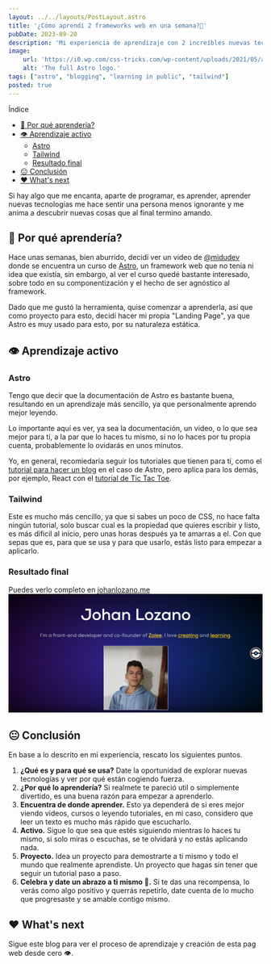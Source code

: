 ```yaml
---
layout: ../../layouts/PostLayout.astro
title: '¿Cómo aprendí 2 frameworks web en una semana?🚀'
pubDate: 2023-09-20
description: 'Mi experiencia de aprendizaje con 2 increíbles nuevas tecnologías para mí.'
image:
    url: 'https://i0.wp.com/css-tricks.com/wp-content/uploads/2021/05/astro-homepage.png?fit=2396%2C1192&ssl=1'
    alt: 'The full Astro logo.'
tags: ["astro", "blogging", "learning in public", "tailwind"]
posted: true
---
```


Índice

- [🤔 Por qué aprendería?](#-por-qué-aprendería)
- [👁️ Aprendizaje activo](#️-aprendizaje-activo)
  - [Astro](#astro)
  - [Tailwind](#tailwind)
  - [Resultado final](#resultado-final)
- [😐 Conclusión](#-conclusión)
- [❤️ What's next](#️-whats-next)

Si hay algo que me encanta, aparte de programar, es aprender, aprender nuevas tecnologías me hace sentir una persona menos ignorante y me anima a descubrir nuevas cosas que al final termino amando.

## 🤔 Por qué aprendería?

Hace unas semanas, bien aburrido, decidí ver un video de [@midudev](https://www.youtube.com/watch?v=RB5tR_nqUEw) donde se encuentra un curso de [Astro](https://astro.build), un framework web que no tenía ni idea que existía, sin embargo, al ver el curso quedé bastante interesado, sobre todo en su componentización y el hecho de ser agnóstico al framework.

Dado que me gustó la herramienta, quise comenzar a aprenderla, así que como proyecto para esto, decidí hacer mi propia "Landing Page", ya que Astro es muy usado para esto, por su naturaleza estática.

## 👁️ Aprendizaje activo

### Astro

Tengo que decir que la documentación de Astro es bastante buena, resultando en un aprendizaje más sencillo, ya que personalmente aprendo mejor leyendo. 

Lo importante aquí es ver, ya sea la documentación, un video, o lo que sea mejor para tí, a la par que lo haces tu mismo, si no lo haces por tu propia cuenta, probablemente lo ovidarás en unos minutos. 

Yo, en general, recomiedaría seguir los tutoriales que tienen para tí, como el [tutorial para hacer un blog](https://docs.astro.build/en/tutorial/0-introduction/) en el caso de Astro, pero aplica para los demás, por ejemplo, React con el [tutorial de Tic Tac Toe](https://es.react.dev/learn/tutorial-tic-tac-toe).

### Tailwind

Este es mucho más cencillo, ya que si sabes un poco de CSS, no hace falta ningún tutorial, solo buscar cual es la propiedad que quieres escribir y listo, es más dificil al inicio, pero unas horas después ya te amarras a el. Con que sepas que es, para que se usa y para que usarlo, estás listo para empezar a aplicarlo.

### Resultado final

Puedes verlo completo en [johanlozano.me](https://johanlozano.me)
![Parte del resultado final](../../../public/images/landing.png)

## 😐 Conclusión

En base a lo descrito en mi experiencia, rescato los siguientes puntos.

1. **¿Qué es y para qué se usa?** Date la oportunidad de explorar nuevas tecnologías y ver por qué están cogiendo fuerza.
2. **¿Por qué lo aprendería?** Si realmete te pareció util o simplemente divertido, es una buena razón para empezar a aprenderlo.
3. **Encuentra de donde aprender.** Esto ya dependerá de si eres mejor viendo videos, cursos o leyendo tutoriales, en mi caso, considero que leer un texto es mucho más rápido que escucharlo.
4. **Activo.** Sigue lo que sea que estés siguiendo mientras lo haces tu mismo, si solo miras o escuchas, se te olvidará y no estás aplicando nada.
5. **Proyecto.** Idea un proyecto para demostrarte a ti mismo y todo el mundo que realmente aprendiste. Un proyecto que hagas sin tener que seguir un tutorial paso a paso.
6. **Celebra y date un abrazo a ti mismo 🥳.** Si te das una recompensa, lo verás como algo positivo y querrás repetirlo, date cuenta de lo mucho que progresaste y se amable contigo mismo.

## ❤️ What's next

Sigue este blog para ver el proceso de aprendizaje y creación de esta pag web desde cero 👁️.
